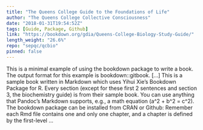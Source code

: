 ```yaml
---
title: "The Queens College Guide to the Foundations of Life"
author: "The Queens College Collective Consciousness"
date: "2018-01-31T19:54:52Z"
tags: [Guide, Package, Github]
link: "https://bookdown.org/gdia/Queens-College-Biology-Study-Guide/"
length_weight: "26.6%"
repo: "sepqc/qcbio"
pinned: false
---
```


This is a minimal example of using the bookdown package to write a book. The output format for this example is bookdown::gitbook. [...] This is a sample book written in Markdown which uses Yihui Xie’s Bookdown Package for R. Every section (except for these first 2 sentences and section 3, the biochemistry guide) is from their sample book. You can use anything that Pandoc’s Markdown supports, e.g., a math equation \(a^2 + b^2 = c^2\). The bookdown package can be installed from CRAN or Github: Remember each Rmd file contains one and only one chapter, and a chapter is defined by the first-level ...
